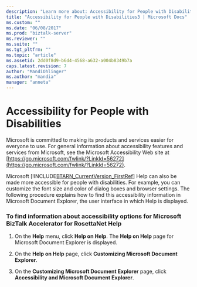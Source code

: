 ```yaml
---
description: "Learn more about: Accessibility for People with Disabilities"
title: "Accessibility for People with Disabilities3 | Microsoft Docs"
ms.custom: ""
ms.date: "06/08/2017"
ms.prod: "biztalk-server"
ms.reviewer: ""
ms.suite: ""
ms.tgt_pltfrm: ""
ms.topic: "article"
ms.assetid: 2dd0f8d9-b6d4-4568-a632-a004b8349b7a
caps.latest.revision: 7
author: "MandiOhlinger"
ms.author: "mandia"
manager: "anneta"
---
```

# Accessibility for People with Disabilities
Microsoft is committed to making its products and services easier for everyone to use. For general information about accessibility features and services from Microsoft, see the Microsoft Accessibility Web site at [https://go.microsoft.com/fwlink/?LinkId=56272](https://go.microsoft.com/fwlink/?LinkId=56272).

 Microsoft [!INCLUDE[BTARN_CurrentVersion_FirstRef](../../includes/btarn-currentversion-firstref-md.md)] Help can also be made more accessible for people with disabilities. For example, you can customize the font size and color of dialog boxes and browser settings. The following procedure explains how to find this accessibility information in Microsoft Document Explorer, the user interface in which Help is displayed.

### To find information about accessibility options for Microsoft BizTalk Accelerator for RosettaNet Help

1.  On the **Help** menu, click **Help on Help**. The **Help on Help** page for Microsoft Document Explorer is displayed.

2.  On the **Help on Help** page, click **Customizing Microsoft Document Explorer**.

3.  On the **Customizing Microsoft Document Explorer** page, click **Accessibility and Microsoft Document Explorer**.
